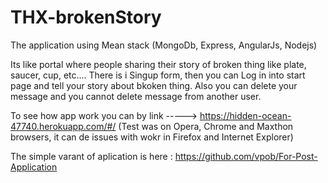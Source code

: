 # THX-brokenStory

The application using Mean stack (MongoDb, Express, AngularJs, Nodejs)

Its like portal where people sharing their story of broken thing like plate, saucer, cup, etc....
There is i Singup form, then you can Log in into start page and tell your story about bkoken thing. 
Also you can delete your message and you cannot delete message from another user.




To see how app work you can by link -----> https://hidden-ocean-47740.herokuapp.com/#/
(Test was on Opera, Chrome and Maxthon browsers, it can de issues with wokr in Firefox and Internet Explorer)


The simple varant of aplication is here :  https://github.com/vpob/For-Post-Application
